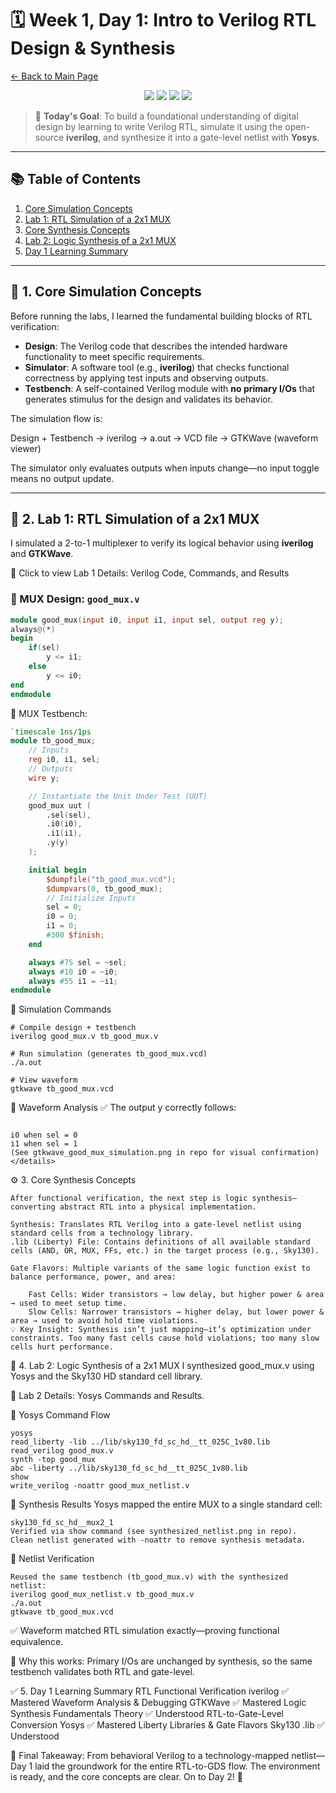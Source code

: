 # 🗓️ Week 1, Day 1: Intro to Verilog RTL Design & Synthesis

[← Back to Main Page](../README.md)

<p align="center">
  <img src="https://img.shields.io/badge/Week-1-blue?style=for-the-badge" />
  <img src="https://img.shields.io/badge/Day-1-blueviolet?style=for-the-badge" />
  <img src="https://img.shields.io/badge/Status-Complete-brightgreen?style=for-the-badge" />
  <img src="https://img.shields.io/badge/Tools-iverilog_&_Yosys-orange?style=for-the-badge" />
</p>

> 🚀 **Today's Goal**: To build a foundational understanding of digital design by learning to write Verilog RTL, simulate it using the open-source **iverilog**, and synthesize it into a gate-level netlist with **Yosys**.

---

## 📚 Table of Contents
1. [Core Simulation Concepts](#-1-core-simulation-concepts)  
2. [Lab 1: RTL Simulation of a 2x1 MUX](#-2-lab-1-rtl-simulation-of-a-2x1-mux)  
3. [Core Synthesis Concepts](#-3-core-synthesis-concepts)  
4. [Lab 2: Logic Synthesis of a 2x1 MUX](#-4-lab-2-logic-synthesis-of-a-2x1-mux)  
5. [Day 1 Learning Summary](#-5-day-1-learning-summary)

---

## 🧠 1. Core Simulation Concepts

Before running the labs, I learned the fundamental building blocks of RTL verification:

- **Design**: The Verilog code that describes the intended hardware functionality to meet specific requirements.  
- **Simulator**: A software tool (e.g., **iverilog**) that checks functional correctness by applying test inputs and observing outputs.  
- **Testbench**: A self-contained Verilog module with **no primary I/Os** that generates stimulus for the design and validates its behavior.

The simulation flow is:

Design + Testbench → iverilog → a.out → VCD file → GTKWave (waveform viewer)

The simulator only evaluates outputs when inputs change—no input toggle means no output update.

---

## 🧪 2. Lab 1: RTL Simulation of a 2x1 MUX

I simulated a 2-to-1 multiplexer to verify its logical behavior using **iverilog** and **GTKWave**.

🔹 Click to view Lab 1 Details: Verilog Code, Commands, and Results

### 🔹 MUX Design: `good_mux.v`
```verilog
module good_mux(input i0, input i1, input sel, output reg y);
always@(*)
begin
    if(sel)
        y <= i1;
    else
        y <= i0;
end
endmodule

```

🔹 MUX Testbench: 
```verilog
`timescale 1ns/1ps
module tb_good_mux;
    // Inputs
    reg i0, i1, sel;
    // Outputs
    wire y;

    // Instantiate the Unit Under Test (UUT)
    good_mux uut (
        .sel(sel),
        .i0(i0),
        .i1(i1),
        .y(y)
    );

    initial begin
        $dumpfile("tb_good_mux.vcd");
        $dumpvars(0, tb_good_mux);
        // Initialize Inputs
        sel = 0;
        i0 = 0;
        i1 = 0;
        #300 $finish;
    end

    always #75 sel = ~sel;
    always #10 i0 = ~i0;
    always #55 i1 = ~i1;
endmodule
```

🔹 Simulation Commands
```
# Compile design + testbench
iverilog good_mux.v tb_good_mux.v

# Run simulation (generates tb_good_mux.vcd)
./a.out

# View waveform
gtkwave tb_good_mux.vcd
```

🔹 Waveform Analysis
✅ The output y correctly follows:
```

i0 when sel = 0
i1 when sel = 1
(See gtkwave_good_mux_simulation.png in repo for visual confirmation)
</details>
```

⚙️ 3. Core Synthesis Concepts
```
After functional verification, the next step is logic synthesis—converting abstract RTL into a physical implementation.

Synthesis: Translates RTL Verilog into a gate-level netlist using standard cells from a technology library.
.lib (Liberty) File: Contains definitions of all available standard cells (AND, OR, MUX, FFs, etc.) in the target process (e.g., Sky130).

Gate Flavors: Multiple variants of the same logic function exist to balance performance, power, and area:

    Fast Cells: Wider transistors → low delay, but higher power & area → used to meet setup time.
    Slow Cells: Narrower transistors → higher delay, but lower power & area → used to avoid hold time violations.
💡 Key Insight: Synthesis isn’t just mapping—it’s optimization under constraints. Too many fast cells cause hold violations; too many slow cells hurt performance.
```

🔬 4. Lab 2: Logic Synthesis of a 2x1 MUX
I synthesized good_mux.v using Yosys and the Sky130 HD standard cell library.


🔹 Lab 2 Details: Yosys Commands and Results.

🔹 Yosys Command Flow
```
yosys
read_liberty -lib ../lib/sky130_fd_sc_hd__tt_025C_1v80.lib
read_verilog good_mux.v
synth -top good_mux
abc -liberty ../lib/sky130_fd_sc_hd__tt_025C_1v80.lib
show
write_verilog -noattr good_mux_netlist.v
```

🔹 Synthesis Results
Yosys mapped the entire MUX to a single standard cell:
```
sky130_fd_sc_hd__mux2_1
Verified via show command (see synthesized_netlist.png in repo).
Clean netlist generated with -noattr to remove synthesis metadata.
```
🔹 Netlist Verification
```
Reused the same testbench (tb_good_mux.v) with the synthesized netlist:
iverilog good_mux_netlist.v tb_good_mux.v
./a.out
gtkwave tb_good_mux.vcd
```

✅ Waveform matched RTL simulation exactly—proving functional equivalence.

🔑 Why this works: Primary I/Os are unchanged by synthesis, so the same testbench validates both RTL and gate-level. 


✅ 5. Day 1 Learning Summary
RTL Functional Verification
iverilog
✅ Mastered
Waveform Analysis & Debugging
GTKWave
✅ Mastered
Logic Synthesis Fundamentals
Theory
✅ Understood
RTL-to-Gate-Level Conversion
Yosys
✅ Mastered
Liberty Libraries & Gate Flavors
Sky130
.lib
✅ Understood

🌟 Final Takeaway:
From behavioral Verilog to a technology-mapped netlist—Day 1 laid the groundwork for the entire RTL-to-GDS flow. The environment is ready, and the core concepts are clear. On to Day 2! 💎 
